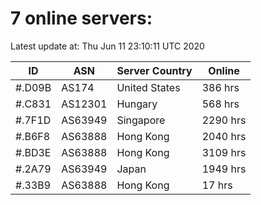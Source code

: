 # 7 online servers:

Latest update at: Thu Jun 11 23:10:11 UTC 2020

| ID | ASN | Server Country | Online |
| -- | --- | -------------- | ------ |
| #.D09B | AS174 | United States | 386 hrs |
| #.C831 | AS12301 | Hungary | 568 hrs |
| #.7F1D | AS63949 | Singapore | 2290 hrs |
| #.B6F8 | AS63888 | Hong Kong | 2040 hrs |
| #.BD3E | AS63888 | Hong Kong | 3109 hrs |
| #.2A79 | AS63949 | Japan | 1949 hrs |
| #.33B9 | AS63888 | Hong Kong | 17 hrs |

